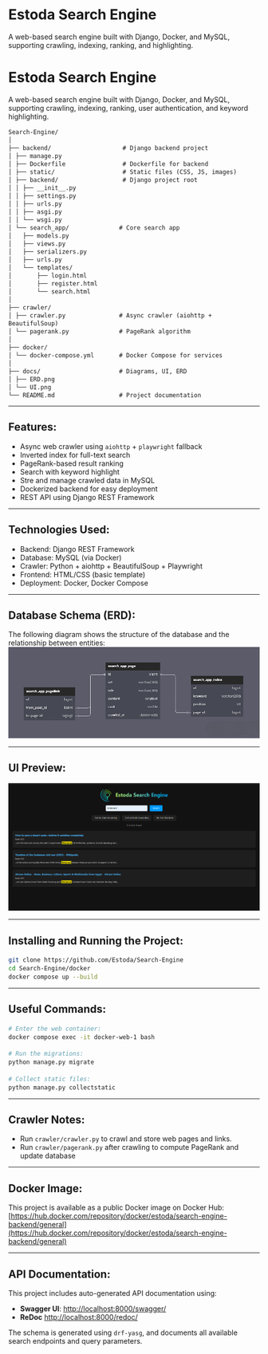 # Estoda Search Engine

A web-based search engine built with Django, Docker, and MySQL, supporting crawling, indexing, ranking, and highlighting.

# Estoda Search Engine

A web-based search engine built with Django, Docker, and MySQL, supporting crawling, indexing, ranking, user authentication, and keyword highlighting.

```text
Search-Engine/
│
├── backend/                    # Django backend project
│ ├── manage.py
│ ├── Dockerfile                # Dockerfile for backend
│ ├── static/                   # Static files (CSS, JS, images)
│ ├── backend/                  # Django project root
│ │ ├── __init__.py
│ │ ├── settings.py
│ │ ├── urls.py
│ │ ├── asgi.py
│ │ └── wsgi.py
│ └── search_app/              # Core search app
│   ├── models.py
│   ├── views.py
│   ├── serializers.py
│   ├── urls.py
│   └── templates/
│       ├── login.html
│       ├── register.html
│       └── search.html
│
├── crawler/
│ ├── crawler.py               # Async crawler (aiohttp + BeautifulSoup)
│ └── pagerank.py              # PageRank algorithm
│
├── docker/
│ └── docker-compose.yml       # Docker Compose for services
│
├── docs/                      # Diagrams, UI, ERD
│ ├── ERD.png
│ └── UI.png
└── README.md                  # Project documentation

```
---

## Features:
- Async web crawler using `aiohttp` + `playwright` fallback
- Inverted index for full-text search
- PageRank-based result ranking
- Search with keyword highlight
- Stre and manage crawled data in MySQL
- Dockerized backend for easy deployment
- REST API using Django REST Framework

---

## Technologies Used:

- Backend: Django REST Framework
- Database: MySQL (via Docker)
- Crawler: Python + aiohttp + BeautifulSoup + Playwright
- Frontend: HTML/CSS (basic template)
- Deployment: Docker, Docker Compose

---

## Database Schema (ERD):

The following diagram shows the structure of the database and the relationship between entities:
![ERD](docs/ERD.png) 

---

## UI Preview:

![Search UI](docs/UI.png)

---

## Installing and Running the Project:

```bash
git clone https://github.com/Estoda/Search-Engine
cd Search-Engine/docker
docker compose up --build
```

---
## Useful Commands: 

```bash
# Enter the web container:
docker compose exec -it docker-web-1 bash

# Run the migrations:
python manage.py migrate

# Collect static files:
python manage.py collectstatic
```

---

## Crawler Notes:

- Run `crawler/crawler.py` to crawl and store web pages and links.
- Run `crawler/pagerank.py` after crawling to compute PageRank and update database

---

## Docker Image:

This project is available as a public Docker image on Docker Hub:
[https://hub.docker.com/repository/docker/estoda/search-engine-backend/general](https://hub.docker.com/repository/docker/estoda/search-engine-backend/general)

---


## API Documentation:

This project includes auto-generated API documentation using:

- **Swagger UI**: [http://localhost:8000/swagger/](http://localhost:8000/swagger/)
- **ReDoc** [http://localhost:8000/redoc/](http://localhost:8000/redoc/)

The schema is generated using `drf-yasg`, and documents all available search endpoints and query parameters.